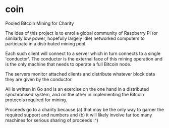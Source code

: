 # coin
Pooled Bitcoin Mining for Charity

The idea of this project is to enrol a global community of Raspberry Pi (or similarly low power, hopefully largely idle) networked computers to participate in a distributed mining pool. 

Each such client will connect to a server which in turn connects to a single 'conductor'. The conductor is the external face of this mining operation and is the only machine that needs to operate a full Bitcoin node. 

The servers monitor attached clients and distribute whatever block data they are given by the conductor. 

All is written in Go and is an exercise on the one hand in a distributed synchronised system, and on the other in implementing the Bitcoin protocols required for mining.

Proceeds go to a charity because (a) that may be the only way to garner the required support and numbers and (b) it will likely involve far too many machines for serious sharing of proceeds :^)

